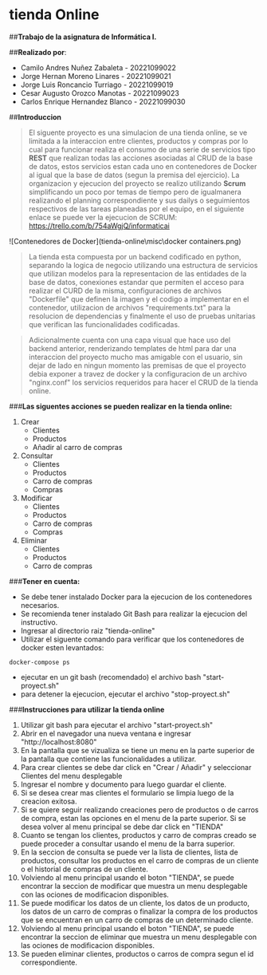 # **tienda Online**
##**Trabajo de la asignatura de Informática I.**

##**Realizado por**:

- Camilo Andres Nuñez Zabaleta - 20221099022
- Jorge Hernan Moreno Linares - 20221099021
- Jorge Luis Roncancio Turriago - 20221099019
- Cesar Augusto Orozco Manotas - 20221099023
- Carlos Enrique Hernandez Blanco - 20221099030


##**Introduccion**

>El siguente proyecto es una simulacion de una tienda online, se ve limitada a la interaccion entre clientes, productos y compras por lo cual para funcionar realiza el consumo de una serie de servicios tipo **REST** que realizan todas las acciones asociadas al CRUD de la base de datos, estos servicios estan cada uno en contenedores de Docker al igual que la base de datos (segun la premisa del ejercicio). La organizacion y ejecucion del proyecto se realizo utilizando **Scrum** simplificando un poco por temas de tiempo pero de igualmanera realizando el planning correspondiente y sus dailys o seguimientos respectivos de las tareas planeadas por el equipo, en el siguiente enlace se puede ver la ejecucion de SCRUM: https://trello.com/b/754aWgjQ/informaticai

![Contenedores de Docker](tienda-online\misc\docker containers.png)

>La tienda esta compuesta por un backend codificado en python, separando la logica de negocio utilizando una estructura de servicios que utilizan modelos para la representacion de las entidades de la base de datos, conexiones estandar que permiten el acceso para realizar el CURD de la misma, configuraciones de archivos "Dockerfile" que definen la imagen y el codigo a implementar en el contenedor, utilizacion de archivos "requirements.txt" para la resolucion de dependencias y finalmente el uso de pruebas unitarias que verifican las funcionalidades codificadas.

>Adicionalmente cuenta con una capa visual que hace uso del backend anterior, renderizando templates de html para dar una interaccion del proyecto mucho mas amigable con el usuario, sin dejar de lado en ningun momento las premisas de que el proyecto debia exponer a travez de docker y la configuracion de un archivo "nginx.conf" los servicios requeridos para hacer el CRUD de la tienda online.

###**Las siguentes acciones se pueden realizar en la tienda online:**
1. Crear
    - Clientes
    - Productos
    - Añadir al carro de compras
2. Consultar
    - Clientes
    - Productos
    - Carro de compras
    - Compras
3. Modificar
    - Clientes
    - Productos
    - Carro de compras
    - Compras
4. Eliminar
    - Clientes
    - Productos
    - Carro de compras

###**Tener en cuenta:**
- Se debe tener instalado Docker para la ejecucion de los contenedores necesarios.
- Se recomienda tener instalado Git Bash para realizar la ejecucion del instructivo.
- Ingresar al directorio raiz "tienda-online"
- Utilizar el siguente comando para verificar que los contenedores de docker esten levantados:
```
docker-compose ps
```
- ejecutar en un git bash (recomendado) el archivo bash "start-proyect.sh"
- para detener la ejecucion, ejecutar el archivo "stop-proyect.sh"

###**Instrucciones para utilizar la tienda online**

1. Utilizar git bash para ejecutar el archivo "start-proyect.sh"
2. Abrir en el navegador una nueva ventana e ingresar "http://localhost:8080"
3. En la pantalla que se vizualiza se tiene un menu en la parte superior de la pantalla que contiene las funcionalidades a utilizar.
4. Para crear clientes se debe dar click en "Crear / Añadir" y seleccionar Clientes del menu desplegable
5. Ingresar el nombre y documento para luego guardar el cliente.
6. Si se desea crear mas clientes el formulario se limpia luego de la creacion exitosa.
7. Si se quiere seguir realizando creaciones pero de productos o de carros de compra, estan las opciones en el menu de la parte superior. Si se desea volver al menu principal se debe dar click en "TIENDA"
8. Cuanto se tengan los clientes, productos y carro de compras creado se puede proceder a consultar usando el menu de la barra superior.
9. En la seccion de consulta se puede ver la lista de clientes, lista de productos, consultar los productos en el carro de compras de un cliente o el historial de compras de un cliente.
10. Volviendo al menu principal usando el boton "TIENDA", se puede encontrar la seccion de modificar que muestra un menu desplegable con las ociones de modificacion disponibles.
11. Se puede modificar los datos de un cliente, los datos de un producto, los datos de un carro de compras o finalizar la compra de los productos que se encuentran en un carro de compras de un determinado cliente.
12. Volviendo al menu principal usando el boton "TIENDA", se puede encontrar la seccion de eliminar que muestra un menu desplegable con las ociones de modificacion disponibles.
13. Se pueden eliminar clientes, productos o carros de compra segun el id correspondiente.